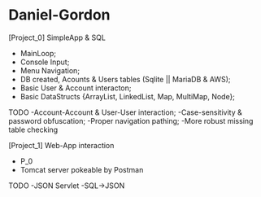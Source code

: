 # Daniel-Gordon
[Project_0]  SimpleApp & SQL  
* MainLoop;  
* Console Input;  
* Menu Navigation;  
* DB created, Acounts & Users tables (Sqlite || MariaDB & AWS);
* Basic User & Account interacton;
* Basic DataStructs {ArrayList, LinkedList, Map, MultiMap, Node};



TODO 
-Account-Account & User-User interaction;
-Case-sensitivity & password obfuscation;
-Proper navigation pathing;
-More robust missing table checking

[Project_1]  Web-App interaction  
* P_0  
* Tomcat server pokeable by Postman  

TODO
-JSON Servlet
-SQL->JSON
